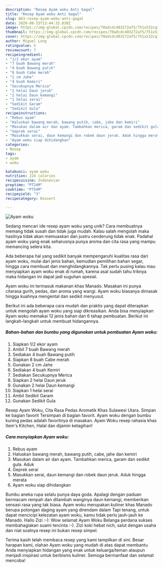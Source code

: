 ```yaml
---
description: "Resep Ayam woku Anti Gagal"
title: "Resep Ayam woku Anti Gagal"
slug: 863-resep-ayam-woku-anti-gagal
date: 2020-08-25T13:44:33.030Z
image: https://img-global.cpcdn.com/recipes/70adcdc403272af5/751x532cq70/ayam-woku-foto-resep-utama.jpg
thumbnail: https://img-global.cpcdn.com/recipes/70adcdc403272af5/751x532cq70/ayam-woku-foto-resep-utama.jpg
cover: https://img-global.cpcdn.com/recipes/70adcdc403272af5/751x532cq70/ayam-woku-foto-resep-utama.jpg
author: Miguel Long
ratingvalue: 5
reviewcount: 7
recipeingredient:
- "1/2 ekor ayam"
- "7 buah Bawang merah"
- "4 buah Bawang putih"
- "8 buah Cabe merah"
- "2 cm Jahe"
- "4 buah Kemiri"
- "Secukupnya Merica"
- "2 helai Daun jeruk"
- "2 helai Daun kemangi"
- "1 helai serai"
- "Sedikit Garam"
- "Sedikit Gula"
recipeinstructions:
- "Rebus ayam"
- "Haluskan bawang merah, bawang putih, cabe, jahe dan kemiri"
- "Masukan dalam air dan ayam. Tambahkan merica, garam dan sedikit gula. Aduk"
- "Geprek serai"
- "Masukkan serai, daun kemangi dan robek daun jeruk. Aduk hingga merata"
- "Ayam woku siap dihidangkan"
categories:
- Resep
tags:
- ayam
- woku

katakunci: ayam woku 
nutrition: 224 calories
recipecuisine: Indonesian
preptime: "PT24M"
cooktime: "PT54M"
recipeyield: "3"
recipecategory: Dessert

---
```



![Ayam woku](https://img-global.cpcdn.com/recipes/70adcdc403272af5/751x532cq70/ayam-woku-foto-resep-utama.jpg)

Sedang mencari ide resep ayam woku yang unik? Cara membuatnya memang tidak susah dan tidak juga mudah. Kalau salah mengolah maka hasilnya tidak akan memuaskan dan justru cenderung tidak enak. Padahal ayam woku yang enak seharusnya punya aroma dan cita rasa yang mampu memancing selera kita.

Ada beberapa hal yang sedikit banyak mempengaruhi kualitas rasa dari ayam woku, mulai dari jenis bahan, kemudian pemilihan bahan segar, hingga cara membuat dan menghidangkannya. Tak perlu pusing kalau mau menyiapkan ayam woku enak di rumah, karena asal sudah tahu triknya maka hidangan ini dapat jadi suguhan spesial.

Ayam woku ini termasuk makanan khas Manado. Masakan ini punya citarasa gurih, pedas, dan aroma yang wangi. Ayam woku biasanya dimasak hingga kuahnya mengental dan sedikit menyusut.


Berikut ini ada beberapa cara mudah dan praktis yang dapat diterapkan untuk mengolah ayam woku yang siap dikreasikan. Anda bisa menyiapkan Ayam woku memakai 12 jenis bahan dan 6 tahap pembuatan. Berikut ini langkah-langkah untuk membuat hidangannya.

<!--inarticleads1-->

##### Bahan-bahan dan bumbu yang digunakan untuk pembuatan Ayam woku:

1. Siapkan 1/2 ekor ayam
1. Ambil 7 buah Bawang merah
1. Sediakan 4 buah Bawang putih
1. Siapkan 8 buah Cabe merah
1. Gunakan 2 cm Jahe
1. Sediakan 4 buah Kemiri
1. Sediakan Secukupnya Merica
1. Siapkan 2 helai Daun jeruk
1. Gunakan 2 helai Daun kemangi
1. Siapkan 1 helai serai
1. Ambil Sedikit Garam
1. Gunakan Sedikit Gula


Resep Ayam Woku, Cita Rasa Pedas Aromatik Khas Sulawesi Utara. Simpan ke bagian favorit Tersimpan di bagian favorit. Ayam woku dengan bumbu kuning pedas adalah favoritnya di masakan. Ayam Woku resep rahasia khas Item&#39;s Kitchen, Halal dan dijamin ketagihan! 

<!--inarticleads2-->

##### Cara menyiapkan Ayam woku:

1. Rebus ayam
1. Haluskan bawang merah, bawang putih, cabe, jahe dan kemiri
1. Masukan dalam air dan ayam. Tambahkan merica, garam dan sedikit gula. Aduk
1. Geprek serai
1. Masukkan serai, daun kemangi dan robek daun jeruk. Aduk hingga merata
1. Ayam woku siap dihidangkan


Bumbu aneka rupa selalu punya daya goda. Apalagi dengan paduan bermacam rempah dan ditambah wanginya daun kemangi, memberikan sensasi rasa yang tak biasa. Ayam woku merupakan kuliner khas Manado berupa potongan daging ayam yang direndam dalam Tapi tenang, untuk dapat mencicipi kelezatan ayam woku, kamu tidak perlu jauh-jauh ke Manado. Hallo Zizi :-): Wow selamat Ayam Woku Belanga perdana sukses membahagiakan suami tercinta :-). Zizi koki hebat nich, salut dengan usaha dan niat soalnya resep ini bukan resep simpel. 

Terima kasih telah membaca resep yang kami tampilkan di sini. Besar harapan kami, olahan Ayam woku yang mudah di atas dapat membantu Anda menyiapkan hidangan yang enak untuk keluarga/teman ataupun menjadi inspirasi untuk berbisnis kuliner. Semoga bermanfaat dan selamat mencoba!
